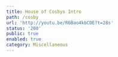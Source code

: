 ```yaml
---
title: House of Cosbys Intro
path: /cosby
url: 'http://youtu.be/R6Bao4kbCDE?t=28s'
status: '200'
public: true
enabled: true
category: Miscellaneous
---
```


